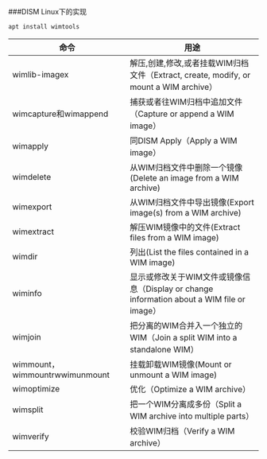 ###DISM Linux下的实现
```bash
apt install wimtools
```

|            命令                  |             用途                                                                        |
|--------------------------------|------------------------------------------------------------------------------------------|
|wimlib-imagex                    |解压,创建,修改,或者挂载WIM归档文件（Extract, create, modify, or mount a WIM archive）          |
|wimcapture和wimappend             |捕获或者往WIM归档中追加文件（Capture or append a WIM image）                                  |              
|wimapply                         |同DISM Apply（Apply a WIM image）                                                          |
|wimdelete                        |从WIM归档文件中删除一个镜像(Delete an image from a WIM archive)                               |
|wimexport                         |从WIM归档文件中导出镜像(Export image(s) from a WIM archive)                                 |
|wimextract                        |解压WIM镜像中的文件(Extract files from a WIM image)                                        |
|wimdir                            |列出(List the files contained in a WIM image)                                            |
|wiminfo                           |显示或修改关于WIM文件或镜像信息（Display or change information about a WIM file or image）    |
|wimjoin                           |把分离的WIM合并入一个独立的WIM（Join a split WIM into a standalone WIM）                     |
|wimmount，wimmountrwwimunmount    | 挂载卸载WIM镜像(Mount or unmount a WIM image)                                             |
|wimoptimize                       | 优化（Optimize a WIM archive）                                                           |
|wimsplit                          |把一个WIM分离成多份（Split a WIM archive into multiple parts）                              |
|wimverify                         |校验WIM归档（Verify a WIM archive）                                                       |

